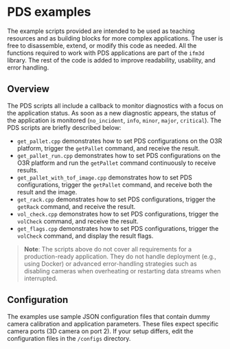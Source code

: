 # PDS examples

The example scripts provided are intended to be used as teaching resources and as building blocks for more complex applications. The user is free to disassemble, extend, or modify this code as needed. All the functions required to work with PDS applications are part of the `ifm3d` library. The rest of the code is added to improve readability, usability, and error handling.

## Overview

The PDS scripts all include a callback to monitor diagnostics with a focus on the application status. As soon as a new diagnostic appears, the status of the application is monitored (`no_incident`, `info`, `minor`, `major`, `critical`). The PDS scripts are briefly described below:

- `get_pallet.cpp` demonstrates how to set PDS configurations on the O3R platform, trigger the `getPallet` command, and receive the result.
- `get_pallet_run.cpp` demonstrates how to set PDS configurations on the O3R platform and run the `getPallet` command continuously to receive results.
- `get_pallet_with_tof_image.cpp` demonstrates how to set PDS configurations, trigger the `getPallet` command, and receive both the result and the image.
- `get_rack.cpp` demonstrates how to set PDS configurations, trigger the `getRack` command, and receive the result.
- `vol_check.cpp` demonstrates how to set PDS configurations, trigger the `volCheck` command, and receive the result.
- `get_flags.cpp` demonstrates how to set PDS configurations, trigger the `volCheck` command, and display the result flags.

> **Note**: The scripts above do not cover all requirements for a production-ready application. They do not handle deployment (e.g., using Docker) or advanced error-handling strategies such as disabling cameras when overheating or restarting data streams when interrupted.

## Configuration

The examples use sample JSON configuration files that contain dummy camera calibration and application parameters. These files expect specific camera ports (3D camera on port 2). If your setup differs, edit the configuration files in the `/configs` directory.
